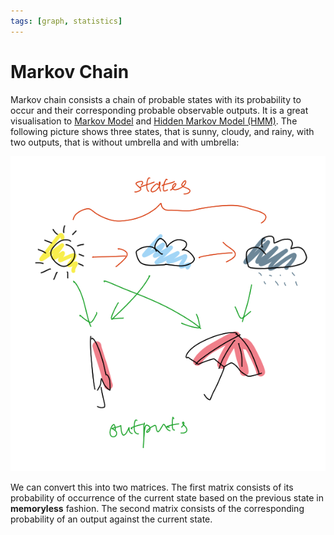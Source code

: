```yaml
---
tags: [graph, statistics]
---
```


# Markov Chain

Markov chain consists a chain of probable states with its probability to occur
and their corresponding probable observable outputs. It is a great visualisation
to [Markov Model](202309071659.md) and [Hidden Markov Model (HMM)](202309071705.md).
The following picture shows three states, that is sunny, cloudy, and rainy, with
two outputs, that is without umbrella and with umbrella:

![Markov Chain](./pic/markov-chain.png)

We can convert this into two matrices. The first matrix consists of its
probability of occurrence of the current state based on the previous state in
**memoryless** fashion. The second matrix consists of the corresponding
probability of an output against the current state.
